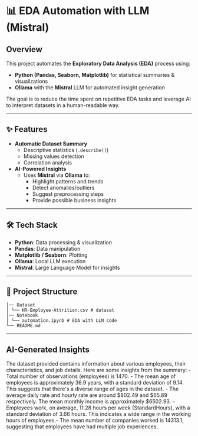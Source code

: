 # 📊 EDA Automation with LLM (Mistral)

## Overview

This project automates the **Exploratory Data Analysis (EDA)** process using:

- **Python (Pandas, Seaborn, Matplotlib)** for statistical summaries & visualizations
- **Ollama** with the **Mistral** LLM for automated insight generation

The goal is to reduce the time spent on repetitive EDA tasks and leverage AI to interpret datasets in a human-readable way.

---

## ✨ Features

- **Automatic Dataset Summary**
  - Descriptive statistics (`.describe()`)
  - Missing values detection
  - Correlation analysis
- **AI-Powered Insights**
  - Uses **Mistral** via **Ollama** to:
    - Highlight patterns and trends
    - Detect anomalies/outliers
    - Suggest preprocessing steps
    - Provide possible business insights

---

## 🛠️ Tech Stack

- **Python**: Data processing & visualization
- **Pandas**: Data manipulation
- **Matplotlib / Seaborn**: Plotting
- **Ollama**: Local LLM execution
- **Mistral**: Large Language Model for insights

---

## 📂 Project Structure

```/plaintext
│── Dataset
│ └── HR-Employee-Attrition.csv # dataset
│── Notebook
| └── automation.ipynb # EDA with LLM code
└── README.md 
```

---

## AI-Generated Insights

The dataset provided contains information about various employees, their characteristics, and job details. Here are some insights from the summary:
    - Total number of observations (employees) is 1470.
    - The mean age of employees is approximately 36.9 years, with a standard deviation of  9.14. This suggests that there's a diverse range of ages in the dataset.
    - The average daily rate and hourly rate are around $802.49 and $65.89 respectively.   The mean monthly income is approximately $6502.93.
    - Employees work, on average, 11.28 hours per week (StandardHours), with a standard deviation of 3.66 hours. This indicates a wide range in the working hours of employees.- The mean number of companies worked is 14313.1, suggesting that employees have had multiple job experiences.
